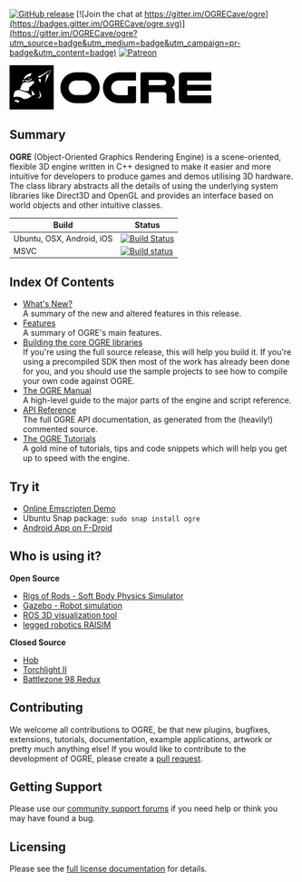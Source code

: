 [![GitHub release](https://img.shields.io/github/release/ogrecave/ogre.svg)](https://github.com/OGRECave/ogre/releases/latest)
[![Join the chat at https://gitter.im/OGRECave/ogre](https://badges.gitter.im/OGRECave/ogre.svg)](https://gitter.im/OGRECave/ogre?utm_source=badge&utm_medium=badge&utm_campaign=pr-badge&utm_content=badge)
[![Patreon](https://img.shields.io/badge/patreon-donate-blue.svg)](https://www.patreon.com/ogre1)

![](Other/ogre_header.png)

## Summary
**OGRE** (Object-Oriented Graphics Rendering Engine) is a
scene-oriented, flexible 3D engine written in C++ designed to make it
easier and more intuitive for developers to produce games and demos
utilising 3D hardware. The class library abstracts all the details of
using the underlying system libraries like Direct3D and OpenGL and
provides an interface based on world objects and other intuitive
classes.

| Build | Status |
|-------|-----------------|
| Ubuntu, OSX, Android, iOS | [![Build Status](https://travis-ci.org/OGRECave/ogre.svg?branch=master)](https://travis-ci.org/OGRECave/ogre) |
| MSVC | [![Build status](https://ci.appveyor.com/api/projects/status/kcki7y0n1ahrggdw/branch/master?svg=true)](https://ci.appveyor.com/project/paroj/ogre-bsrh7/branch/master) |

## Index Of Contents
* [What's New?](Docs/1.12-Notes.md)  
A summary of the new and altered features in this release.
* [Features](http://www.ogre3d.org/about/features)  
A summary of OGRE's main features.
* [Building the core OGRE libraries](https://ogrecave.github.io/ogre/api/latest/building-ogre.html)  
If you're using the full source release, this will help you build it. If you're using a precompiled SDK then most of the work has already been done for you, and you should use the sample projects to see how to compile your own code against OGRE.
* [The OGRE Manual](https://ogrecave.github.io/ogre/api/latest/manual.html)  
A high-level guide to the major parts of the engine and script reference.
* [API Reference](https://ogrecave.github.io/ogre/api/latest/)  
The full OGRE API documentation, as generated from the (heavily!) commented source.
* [The OGRE Tutorials](https://ogrecave.github.io/ogre/api/latest/tutorials.html)  
A gold mine of tutorials, tips and code snippets which will help you get up to speed with the engine.

## Try it
* [Online Emscripten Demo](https://ogrecave.github.io/ogre/emscripten/)
* Ubuntu Snap package: `sudo snap install ogre`
* [Android App on F-Droid](https://f-droid.org/packages/org.ogre.browser/)

## Who is using it?

**Open Source**
- [Rigs of Rods - Soft Body Physics Simulator](https://rigsofrods.org/)
- [Gazebo - Robot simulation](http://gazebosim.org/)
- [ROS 3D visualization tool](http://wiki.ros.org/rviz)
- [legged robotics RAISIM](https://github.com/leggedrobotics/raisimLib#examples)

**Closed Source**
- [Hob](http://store.steampowered.com/app/404680/Hob/)
- [Torchlight II](http://store.steampowered.com/app/200710/Torchlight_II/)
- [Battlezone 98 Redux](http://store.steampowered.com/app/301650/Battlezone_98_Redux/)

## Contributing
We welcome all contributions to OGRE, be that new
plugins, bugfixes, extensions, tutorials, documentation, example
applications, artwork or pretty much anything else! If you would like
to contribute to the development of OGRE, please create a [pull request](https://github.com/OGRECave/ogre/pulls).

## Getting Support
Please use our [community support forums](http://forums.ogre3d.org/) if you need help or
think you may have found a bug.

## Licensing
Please see the [full license documentation](Docs/License.md) for details.
